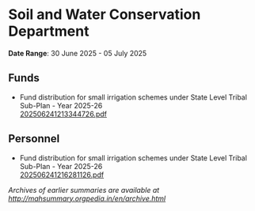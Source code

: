 # Soil and Water Conservation Department

**Date Range**: 30 June 2025 - 05 July 2025


## Funds
- Fund distribution for small irrigation schemes under State Level Tribal Sub-Plan - Year 2025-26\
  [202506241213344726.pdf](https://gr.maharashtra.gov.in/Site/Upload/Government%20Resolutions/English/202506241213344726.pdf)

## Personnel
- Fund distribution for small irrigation schemes under State Level Tribal Sub-Plan - Year 2025-26\
  [202506241216281126.pdf](https://gr.maharashtra.gov.in/Site/Upload/Government%20Resolutions/English/202506241216281126.pdf)


*Archives of earlier summaries are available at http://mahsummary.orgpedia.in/en/archive.html*
